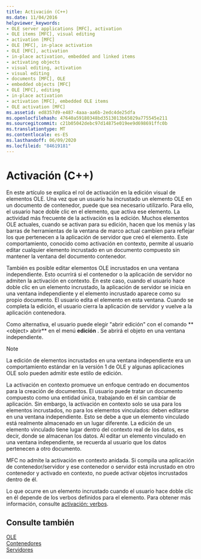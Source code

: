 ```yaml
---
title: Activación (C++)
ms.date: 11/04/2016
helpviewer_keywords:
- OLE server applications [MFC], activation
- OLE items [MFC], visual editing
- activation [MFC]
- OLE [MFC], in-place activation
- OLE [MFC], activation
- in-place activation, embedded and linked items
- activating objects
- visual editing, activation
- visual editing
- documents [MFC], OLE
- embedded objects [MFC]
- OLE [MFC], editing
- in-place activation
- activation [MFC], embedded OLE items
- OLE activation [MFC]
ms.assetid: ed8357d9-e487-4aaa-aa6b-2edc4de25dfa
ms.openlocfilehash: 47640a59180348bd3513013b65029a775545e211
ms.sourcegitcommit: c21b05042debc97d14875e019ee9d698691ffc0b
ms.translationtype: MT
ms.contentlocale: es-ES
ms.lasthandoff: 06/09/2020
ms.locfileid: "84619181"
---
```

# <a name="activation-c"></a>Activación (C++)

En este artículo se explica el rol de activación en la edición visual de elementos OLE. Una vez que un usuario ha incrustado un elemento OLE en un documento de contenedor, puede que sea necesario utilizarlo. Para ello, el usuario hace doble clic en el elemento, que activa ese elemento. La actividad más frecuente de la activación es la edición. Muchos elementos OLE actuales, cuando se activan para su edición, hacen que los menús y las barras de herramientas de la ventana de marco actual cambien para reflejar los que pertenecen a la aplicación de servidor que creó el elemento. Este comportamiento, conocido como activación en contexto, permite al usuario editar cualquier elemento incrustado en un documento compuesto sin mantener la ventana del documento contenedor.

También es posible editar elementos OLE incrustados en una ventana independiente. Esto ocurrirá si el contenedor o la aplicación de servidor no admiten la activación en contexto. En este caso, cuando el usuario hace doble clic en un elemento incrustado, la aplicación de servidor se inicia en una ventana independiente y el elemento incrustado aparece como su propio documento. El usuario edita el elemento en esta ventana. Cuando se completa la edición, el usuario cierra la aplicación de servidor y vuelve a la aplicación contenedora.

Como alternativa, el usuario puede elegir "abrir edición" con el comando ** \<object> abrir** en el menú **edición** . Se abrirá el objeto en una ventana independiente.

> [!NOTE]
> La edición de elementos incrustados en una ventana independiente era un comportamiento estándar en la versión 1 de OLE y algunas aplicaciones OLE solo pueden admitir este estilo de edición.

La activación en contexto promueve un enfoque centrado en documentos para la creación de documentos. El usuario puede tratar un documento compuesto como una entidad única, trabajando en él sin cambiar de aplicación. Sin embargo, la activación en contexto solo se usa para los elementos incrustados, no para los elementos vinculados: deben editarse en una ventana independiente. Esto se debe a que un elemento vinculado está realmente almacenado en un lugar diferente. La edición de un elemento vinculado tiene lugar dentro del contexto real de los datos, es decir, donde se almacenan los datos. Al editar un elemento vinculado en una ventana independiente, se recuerda al usuario que los datos pertenecen a otro documento.

MFC no admite la activación en contexto anidada. Si compila una aplicación de contenedor/servidor y ese contenedor o servidor está incrustado en otro contenedor y activado en contexto, no puede activar objetos incrustados dentro de él.

Lo que ocurre en un elemento incrustado cuando el usuario hace doble clic en él depende de los verbos definidos para el elemento. Para obtener más información, consulte [activación: verbos](activation-verbs.md).

## <a name="see-also"></a>Consulte también

[OLE](ole-in-mfc.md)<br/>
[Contenedores](containers.md)<br/>
[Servidores](servers.md)
